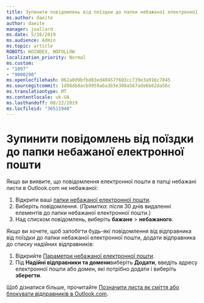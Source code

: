 ```yaml
---
title: Зупинити повідомлень від поїздки до папки небажаної електронної пошти в Outlook.com
ms.author: daeite
author: daeite
manager: joallard
ms.date: 5/16/2019
ms.audience: Admin
ms.topic: article
ROBOTS: NOINDEX, NOFOLLOW
localization_priority: Normal
ms.custom:
- "1897"
- "9000290"
ms.openlocfilehash: 062a0d9bfbd83ed40457f603cc739e3a916c7045
ms.sourcegitcommit: 1d98db8acb9959aba3b5e308a567ade6b62da56c
ms.translationtype: MT
ms.contentlocale: uk-UA
ms.lasthandoff: 08/22/2019
ms.locfileid: "36511940"
---
```

# <a name="stop-messages-from-going-to-your-junk-email-folder"></a>Зупинити повідомлень від поїздки до папки небажаної електронної пошти

Якщо ви виявите, що повідомлення електронної пошти в папці небажані листи в Outlook.com не небажаної:

1. Відкрити ваші [папки небажаної електронної пошти](https://outlook.live.com/mail/junkemail).
1. Виберіть повідомлення. (*Примітка:* після 30 днів видаленні елементів до папки небажаної електронної пошти.)
1. Над списком повідомлень, виберіть **бажане** > **небажаного**.

Якщо ви хочете, щоб запобігти будь-які повідомлення від відправника від поїздки до папки небажаної електронної пошти, додати відправника до списку надійних відправників:

1. Відкрийте [Параметри небажаної електронної пошти](https://go.microsoft.com/fwlink/?linkid=2035804).
1. Під **Надійні відправники та домени**виберіть **Додати**, введіть адресу електронної пошти або домен, які потрібно додати і виберіть **зберегти**.

Щоб дізнатися більше, прочитайте [Позначити листа як сміття або блокувати відправників в Outlook.com](https://support.office.com/article/a3ece97b-82f8-4a5e-9ac3-e92fa6427ae4?wt.mc_id=Office_Outlook_com_Alchemy).
